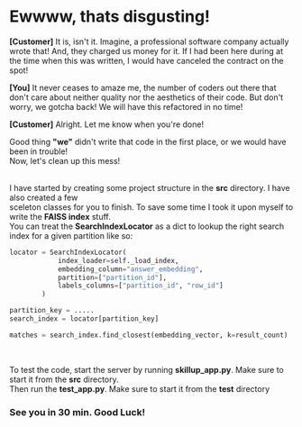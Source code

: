 # Ewwww, thats disgusting!

**[Customer]**  It is, isn't it. Imagine, a professional software company actually wrote that! 
And, they charged us money for it. If I had been here during at the time when this was
written, I would have canceled the contract on the spot!

**[You]** It never ceases to amaze me, the number of coders out there that don't care about neither
quality nor the aesthetics of their code. But don't worry, we gotcha back! We will have
this refactored in no time!

**[Customer]** Alright. Let me know when you're done!

Good thing **"we"** didn't write that code in the first place, or we would have been in trouble! <br>
Now, let's clean up this mess! <br><br>

I have started by creating some project structure in the **src** directory. I have also created a few <br> 
sceleton classes for you to finish. To save some time I took it upon myself to write the **FAISS index** stuff. <br>
You can treat the **SearchIndexLocator** as a dict to lookup the right search index for a given partition like so: <br>

```python
locator = SearchIndexLocator(
            index_loader=self._load_index,
            embedding_column="answer_embedding",
            partition=["partition_id"],
            labels_columns=["partition_id", "row_id"]
        )

partition_key = .....
search_index = locator[partition_key]

matches = search_index.find_closest(embedding_vector, k=result_count)
```
<br>

To test the code, start the server by running **skillup_app.py**. Make sure to start it from the **src** directory.<br>
Then run the **test_app.py**. Make sure to start it from the **test** directory

### See you in 30 min. Good Luck!







